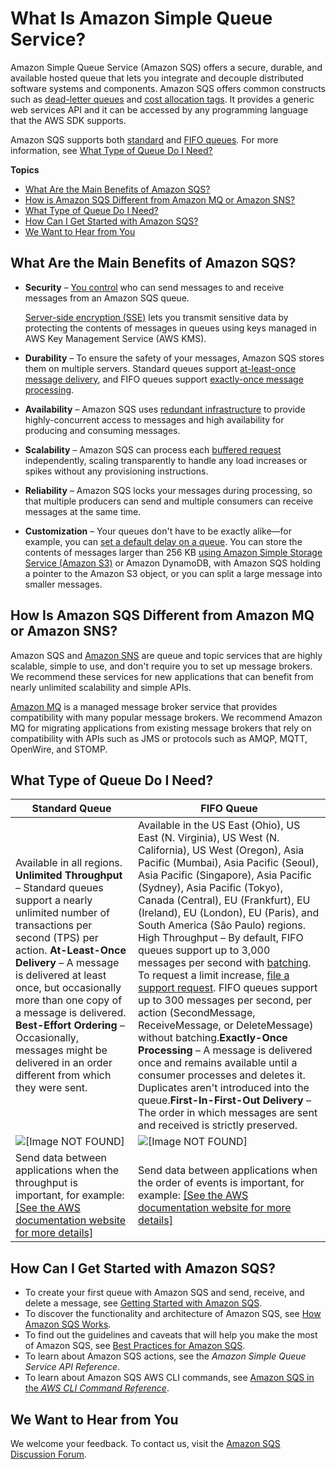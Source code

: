 # What Is Amazon Simple Queue Service?<a name="welcome"></a>

Amazon Simple Queue Service \(Amazon SQS\) offers a secure, durable, and available hosted queue that lets you integrate and decouple distributed software systems and components\. Amazon SQS offers common constructs such as [dead\-letter queues](sqs-dead-letter-queues.md) and [cost allocation tags](sqs-queue-tags.md)\. It provides a generic web services API and it can be accessed by any programming language that the AWS SDK supports\.

Amazon SQS supports both [standard](standard-queues.md) and [FIFO queues](FIFO-queues.md)\. For more information, see [What Type of Queue Do I Need?](#sqs-queue-types)

**Topics**
+ [What Are the Main Benefits of Amazon SQS?](#sqs-benefits)
+ [How is Amazon SQS Different from Amazon MQ or Amazon SNS?](#sqs-difference-from-amazon-mq-sns)
+ [What Type of Queue Do I Need?](#sqs-queue-types)
+ [How Can I Get Started with Amazon SQS?](#get-started)
+ [We Want to Hear from You](#sqs-we-want-to-hear-from-you)

## What Are the Main Benefits of Amazon SQS?<a name="sqs-benefits"></a>
+ **Security** – [You control](sqs-authentication-and-access-control.md) who can send messages to and receive messages from an Amazon SQS queue\.

  [Server\-side encryption \(SSE\)](sqs-server-side-encryption.md) lets you transmit sensitive data by protecting the contents of messages in queues using keys managed in AWS Key Management Service \(AWS KMS\)\.
+ **Durability** – To ensure the safety of your messages, Amazon SQS stores them on multiple servers\. Standard queues support [at\-least\-once message delivery](standard-queues.md#standard-queues-at-least-once-delivery), and FIFO queues support [exactly\-once message processing](FIFO-queues.md#FIFO-queues-exactly-once-processing)\.
+ **Availability** – Amazon SQS uses [redundant infrastructure](sqs-basic-architecture.md) to provide highly\-concurrent access to messages and high availability for producing and consuming messages\. 
+ **Scalability** – Amazon SQS can process each [buffered request](sqs-client-side-buffering-request-batching.md) independently, scaling transparently to handle any load increases or spikes without any provisioning instructions\.
+ **Reliability** – Amazon SQS locks your messages during processing, so that multiple producers can send and multiple consumers can receive messages at the same time\. 
+ **Customization** – Your queues don't have to be exactly alike—for example, you can [set a default delay on a queue](sqs-delay-queues.md)\. You can store the contents of messages larger than 256 KB [using Amazon Simple Storage Service \(Amazon S3\)](sqs-s3-messages.md) or Amazon DynamoDB, with Amazon SQS holding a pointer to the Amazon S3 object, or you can split a large message into smaller messages\.

## How Is Amazon SQS Different from Amazon MQ or Amazon SNS?<a name="sqs-difference-from-amazon-mq-sns"></a>

Amazon SQS and [Amazon SNS](https://aws.amazon.com/sns/) are queue and topic services that are highly scalable, simple to use, and don't require you to set up message brokers\. We recommend these services for new applications that can benefit from nearly unlimited scalability and simple APIs\.

[Amazon MQ](https://aws.amazon.com/amazon-mq/) is a managed message broker service that provides compatibility with many popular message brokers\. We recommend Amazon MQ for migrating applications from existing message brokers that rely on compatibility with APIs such as JMS or protocols such as AMQP, MQTT, OpenWire, and STOMP\.

## What Type of Queue Do I Need?<a name="sqs-queue-types"></a>


| Standard Queue | FIFO Queue | 
| --- | --- | 
|  Available in all regions\. **Unlimited Throughput** – Standard queues support a nearly unlimited number of transactions per second \(TPS\) per action\. **At\-Least\-Once Delivery** – A message is delivered at least once, but occasionally more than one copy of a message is delivered\. **Best\-Effort Ordering** – Occasionally, messages might be delivered in an order different from which they were sent\.  | Available in the US East \(Ohio\), US East \(N\. Virginia\), US West \(N\. California\), US West \(Oregon\), Asia Pacific \(Mumbai\), Asia Pacific \(Seoul\), Asia Pacific \(Singapore\), Asia Pacific \(Sydney\), Asia Pacific \(Tokyo\), Canada \(Central\), EU \(Frankfurt\), EU \(Ireland\), EU \(London\), EU \(Paris\), and South America \(São Paulo\) regions\. High Throughput – By default, FIFO queues support up to 3,000 messages per second with [batching](sqs-batch-api-actions.md)\. To request a limit increase, [file a support request](https://console.aws.amazon.com/support/home#/case/create?issueType=service-limit-increase&limitType=service-code-sqs)\. FIFO queues support up to 300 messages per second, per action \(SecondMessage, ReceiveMessage, or DeleteMessage\) without batching\.**Exactly\-Once Processing** – A message is delivered once and remains available until a consumer processes and deletes it\. Duplicates aren't introduced into the queue\.**First\-In\-First\-Out Delivery** – The order in which messages are sent and received is strictly preserved\. | 
|  ![\[Image NOT FOUND\]](http://docs.aws.amazon.com/AWSSimpleQueueService/latest/SQSDeveloperGuide/images/sqs-what-is-sqs-standard-queue-diagram.png)  |  ![\[Image NOT FOUND\]](http://docs.aws.amazon.com/AWSSimpleQueueService/latest/SQSDeveloperGuide/images/sqs-what-is-sqs-fifo-queue-diagram.png)  | 
|  Send data between applications when the throughput is important, for example: [\[See the AWS documentation website for more details\]](http://docs.aws.amazon.com/AWSSimpleQueueService/latest/SQSDeveloperGuide/welcome.html)  |  Send data between applications when the order of events is important, for example: [\[See the AWS documentation website for more details\]](http://docs.aws.amazon.com/AWSSimpleQueueService/latest/SQSDeveloperGuide/welcome.html)  | 

## How Can I Get Started with Amazon SQS?<a name="get-started"></a>
+ To create your first queue with Amazon SQS and send, receive, and delete a message, see [Getting Started with Amazon SQS](sqs-getting-started.md)\.
+ To discover the functionality and architecture of Amazon SQS, see [How Amazon SQS Works](sqs-how-it-works.md)\.
+ To find out the guidelines and caveats that will help you make the most of Amazon SQS, see [Best Practices for Amazon SQS](sqs-best-practices.md)\.
+ To learn about Amazon SQS actions, see the *Amazon Simple Queue Service API Reference*\.
+ To learn about Amazon SQS AWS CLI commands, see [Amazon SQS in the *AWS CLI Command Reference*](http://docs.aws.amazon.com/cli/latest/reference/sqs/index.html)\.

## We Want to Hear from You<a name="sqs-we-want-to-hear-from-you"></a>

We welcome your feedback\. To contact us, visit the [Amazon SQS Discussion Forum](https://forums.aws.amazon.com/forum.jspa?forumID=12)\.